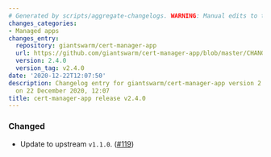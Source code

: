 ```yaml
---
# Generated by scripts/aggregate-changelogs. WARNING: Manual edits to this files will be overwritten.
changes_categories:
- Managed apps
changes_entry:
  repository: giantswarm/cert-manager-app
  url: https://github.com/giantswarm/cert-manager-app/blob/master/CHANGELOG.md#240---2020-12-22
  version: 2.4.0
  version_tag: v2.4.0
date: '2020-12-22T12:07:50'
description: Changelog entry for giantswarm/cert-manager-app version 2.4.0, published
  on 22 December 2020, 12:07
title: cert-manager-app release v2.4.0
---
```


### Changed
- Update to upstream `v1.1.0`. ([#119](https://github.com/giantswarm/cert-manager-app/pull/119))
